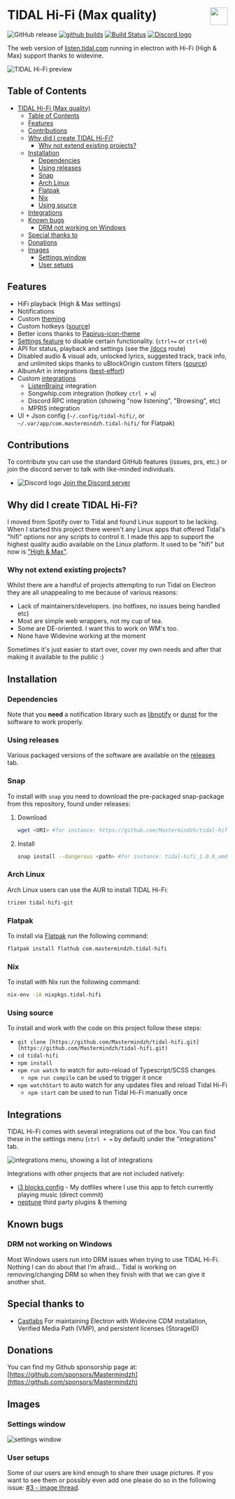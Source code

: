 # TIDAL Hi-Fi (Max quality)<img src = "./build/icon.png" height="40" align="right"/>

![GitHub release](https://img.shields.io/github/release/Mastermindzh/tidal-hifi.svg) [![github builds](https://github.com/mastermindzh/tidal-hifi/actions/workflows/build.yml/badge.svg)](https://github.com/Mastermindzh/tidal-hifi/actions) [![Build Status](https://ci.mastermindzh.tech/api/badges/Mastermindzh/tidal-hifi/status.svg)](https://ci.mastermindzh.tech/Mastermindzh/tidal-hifi) [![Discord logo](./docs/images/discord.png)](https://discord.gg/yhNwf4v4He)

The web version of [listen.tidal.com](https://listen.tidal.com) running in electron with Hi-Fi (High & Max) support thanks to widevine.

![TIDAL Hi-Fi preview](./docs/images/preview.png)

## Table of Contents

<!-- toc -->

- [TIDAL Hi-Fi (Max quality)](#tidal-hi-fi-max-quality)
  - [Table of Contents](#table-of-contents)
  - [Features](#features)
  - [Contributions](#contributions)
  - [Why did I create TIDAL Hi-Fi?](#why-did-i-create-tidal-hi-fi)
    - [Why not extend existing projects?](#why-not-extend-existing-projects)
  - [Installation](#installation)
    - [Dependencies](#dependencies)
    - [Using releases](#using-releases)
    - [Snap](#snap)
    - [Arch Linux](#arch-linux)
    - [Flatpak](#flatpak)
    - [Nix](#nix)
    - [Using source](#using-source)
  - [Integrations](#integrations)
  - [Known bugs](#known-bugs)
    - [DRM not working on Windows](#drm-not-working-on-windows)
  - [Special thanks to](#special-thanks-to)
  - [Donations](#donations)
  - [Images](#images)
    - [Settings window](#settings-window)
    - [User setups](#user-setups)

<!-- tocstop -->

## Features

- HiFi playback (High & Max settings)
- Notifications
- Custom [theming](./docs/theming.md)
- Custom hotkeys ([source](https://defkey.com/tidal-desktop-shortcuts))
- Better icons thanks to [Papirus-icon-theme](https://github.com/PapirusDevelopmentTeam/papirus-icon-theme/)
- [Settings feature](./docs/images/settings.png) to disable certain functionality. (`ctrl+=` or `ctrl+0`)
- API for status, playback and settings (see the [/docs](http://localhost:47836/docs/) route)
- Disabled audio & visual ads, unlocked lyrics, suggested track, track info, and unlimited skips thanks to uBlockOrigin custom filters ([source](https://github.com/uBlockOrigin/uAssets/issues/17495))
- AlbumArt in integrations ([best-effort](https://github.com/Mastermindzh/tidal-hifi/pull/88#pullrequestreview-840814847))
- Custom [integrations](#integrations)
  - [ListenBrainz](https://listenbrainz.org/?redirect=false) integration
  - Songwhip.com integration (hotkey `ctrl + w`)
  - Discord RPC integration (showing "now listening", "Browsing", etc)
  - MPRIS integration
- UI + Json config (`~/.config/tidal-hifi/`, or `~/.var/app/com.mastermindzh.tidal-hifi/` for Flatpak)

## Contributions

To contribute you can use the standard GitHub features (issues, prs, etc.) or join the discord server to talk with like-minded individuals.

- ![Discord logo](./docs/images/discord.png) [Join the Discord server](https://discord.gg/yhNwf4v4He)

## Why did I create TIDAL Hi-Fi?

I moved from Spotify over to Tidal and found Linux support to be lacking.
When I started this project there weren't any Linux apps that offered Tidal's "hifi" options nor any scripts to control it.
I made this app to support the highest quality audio available on the Linux platform. It used to be "hifi" but now is ["High & Max"](https://tidal.com/sound-quality).

### Why not extend existing projects?

Whilst there are a handful of projects attempting to run Tidal on Electron they are all unappealing to me because of various reasons:

- Lack of maintainers/developers. (no hotfixes, no issues being handled etc)
- Most are simple web wrappers, not my cup of tea.
- Some are DE-oriented. I want this to work on WM's too.
- None have Widevine working at the moment

Sometimes it's just easier to start over, cover my own needs and after that making it available to the public :)

## Installation

### Dependencies

Note that you **need** a notification library such as [libnotify](https://github.com/GNOME/libnotify) or [dunst](https://github.com/dunst-project/dunst) for the software to work properly.

### Using releases

Various packaged versions of the software are available on the [releases](https://github.com/Mastermindzh/tidal-hifi/releases) tab.

### Snap

To install with `snap` you need to download the pre-packaged snap-package from this repository, found under releases:

1. Download

   ```sh
   wget <URI> #for instance: https://github.com/Mastermindzh/tidal-hifi/releases/download/1.0/tidal-hifi_1.0.0_amd64.snap
   ```

2. Install

   ```sh
   snap install --dangerous <path> #for instance: tidal-hifi_1.0.0_amd64.snap
   ```

### Arch Linux

Arch Linux users can use the AUR to install TIDAL Hi-Fi:

```sh
trizen tidal-hifi-git
```

### Flatpak

To install via [Flatpak](https://flathub.org/apps/details/com.mastermindzh.tidal-hifi) run the following command:

```sh
flatpak install flathub com.mastermindzh.tidal-hifi
```

### Nix

To install with Nix run the following command:

```sh
nix-env -iA nixpkgs.tidal-hifi
```

### Using source

To install and work with the code on this project follow these steps:

- `git clone [https://github.com/Mastermindzh/tidal-hifi.git](https://github.com/Mastermindzh/tidal-hifi.git)`
- `cd tidal-hifi`
- `npm install`
- `npm run watch` to watch for auto-reload of Typescript/SCSS changes.
  - `npm run compile` can be used to trigger it once
- `npm watchStart` to auto watch for any updates files and reload Tidal Hi-Fi
  - `npm start` can be used to run Tidal Hi-Fi manually once

## Integrations

TIDAL Hi-Fi comes with several integrations out of the box.
You can find these in the settings menu (`ctrl + =` by default) under the "integrations" tab.

![integrations menu, showing a list of integrations](./docs/images/integrations.png)

Integrations with other projects that are not included natively:

- [i3 blocks config](https://github.com/Mastermindzh/dotfiles/commit/9714b2fa1d670108ce811d5511fd3b7a43180647) - My dotfiles where I use this app to fetch currently playing music (direct commit)
- [neptune](https://github.com/uwu/neptune) third party plugins & theming

## Known bugs

### DRM not working on Windows

Most Windows users run into DRM issues when trying to use TIDAL Hi-Fi.
Nothing I can do about that I'm afraid... Tidal is working on removing/changing DRM so when they finish with that we can give it another shot.

## Special thanks to

- [Castlabs](https://castlabs.com/)
  For maintaining Electron with Widevine CDM installation, Verified Media Path (VMP), and persistent licenses (StorageID)

## Donations

You can find my Github sponsorship page at: [https://github.com/sponsors/Mastermindzh](https://github.com/sponsors/Mastermindzh)

## Images

### Settings window

![settings window](./docs/images/settings-preview.png)

### User setups

Some of our users are kind enough to share their usage pictures.
If you want to see them or possibly even add one please do so in the following issue: [#3 - image thread](https://github.com/Mastermindzh/tidal-hifi/issues/3).
